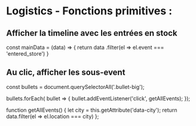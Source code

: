 # Logistics - Fonctions primitives :

## Afficher la timeline avec les entrées en stock

<!-- get the data with the event 'entered_store' -->
const mainData = (data) => {
  return data
    .filter(el => el.event === 'entered_store')
}

## Au clic, afficher les sous-event

<!-- bullets are on divs with class 'bullet-big' -->
const bullets = document.querySelectorAll('.bullet-big');
<!-- add an event listener on each of them -->
bullets.forEach( bullet => {
  bullet.addEventListener('click', getAllEvents);
});

<!-- each bullet has a data-city attribute corresponding to the city of the step. Return all the events on that city -->
function getAllEvents() {
  let city = this.getAttribute('data-city');
  return data.filter(el => el.location === city)
};
